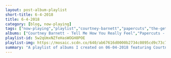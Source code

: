```yaml
---
layout: post-album-playlist
short-title: 6-4-2018
title: 6-4-2018
category: [blog, now-playing]
tags: ["now-playing","playlist","courtney-barnett","papercuts","the-get-up-kids","matt-pryor","conor-oberst","parquet-courts","the-wombats","matt-and-kim","miike-snow"]
albums: ["Courtney Barnett - Tell Me How You Really Feel","Papercuts - Life Among the Savages","The Get Up Kids - Kicker","Matt Pryor - Memento Mori","Conor Oberst - Salutations","Parquet Courts - Wide Awake!","The Wombats - Beautiful People Will Ruin Your Life","Matt and Kim - ALMOST EVERYDAY","Miike Snow - iii"]
playlist-id: 5w2qUmxNZfeHasWOGH8POE
playlist-img: https://mosaic.scdn.co/640/ab67616d0000b2734c0895cd9c73c7201fa9bde4ab67616d0000b2739f780b004ada76743d0dad39ab67616d0000b273c5f00bb4f7dc237d9518601cab67616d0000b273dbb413d3be0911dd96870e8d
summary: "A playlist of albums I created on 06-04-2018 featuring Courtney Barnett, Papercuts, The Get Up Kids, Matt Pryor, Conor Oberst, Parquet Courts, The Wombats, Matt and Kim, and Miike Snow"
---
```

